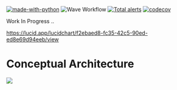 [![made-with-python](https://img.shields.io/badge/Made%20with-Python-1f425f.svg)](https://www.python.org/)
![Wave Workflow](https://github.com/my-tradingbot/wave/workflows/Wave%20Workflow/badge.svg?branch=master)
[![Total alerts](https://img.shields.io/lgtm/alerts/g/my-tradingbot/wave.svg?logo=lgtm&logoWidth=18)](https://lgtm.com/projects/g/my-tradingbot/wave/alerts/)
[![codecov](https://codecov.io/gh/my-tradingbot/wave/branch/master/graph/badge.svg?token=ZK1QVCL7QJ)](https://codecov.io/gh/my-tradingbot/wave)


Work In Progress ..

https://lucid.app/lucidchart/f2ebaed8-fc35-42c5-90ed-ed8e69d94eeb/view

# Conceptual Architecture
![](doc/images/conceptual.png)

